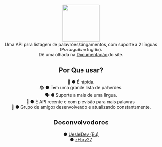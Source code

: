 <div align="center">

<image src="https://media.discordapp.net/attachments/929250560601894962/951662403429482546/20220310_230632.png?width=900&height=270" height="120"/><br>
<span>Uma API para listagem de palavrões/xingamentos, com suporte a 2 línguas (Português e Inglês).</span><br>
Dê uma olhada na [Documentação](https://badwordapi.uesleidev.repl.co) do site.

## Por Que usar?
🏃‍ ● É rápida.<br>
📚 ● Tem uma grande lista de palavrões.<br>
🗣 ● Suporte a mais de uma língua.<br>
👶 ● É API recente e com previsão para mais palavras.<br>
🤝 ● Grupo de amigos desenvolvendo e atualizando constantemente.<br>
## Desenvolvedores
● [UesleiDev (Eu)](https://github.com/uesleibros)<br>
● [zHary27](https://github.com/zHary27)
</div>

